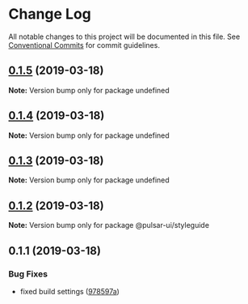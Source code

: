 # Change Log

All notable changes to this project will be documented in this file.
See [Conventional Commits](https://conventionalcommits.org) for commit guidelines.

## [0.1.5](https://github.com/adriankremer/pulsar-ui/compare/v0.1.0...v0.1.5) (2019-03-18)

**Note:** Version bump only for package undefined





## [0.1.4](https://github.com/adriankremer/pulsar-ui/compare/v0.1.0...v0.1.4) (2019-03-18)

**Note:** Version bump only for package undefined





## [0.1.3](https://github.com/adriankremer/pulsar-ui/compare/v0.1.0...v0.1.3) (2019-03-18)

**Note:** Version bump only for package undefined





## [0.1.2](https://github.com/adriankremer/pulsar-ui/compare/@pulsar-ui/styleguide@0.1.1...@pulsar-ui/styleguide@0.1.2) (2019-03-18)

**Note:** Version bump only for package @pulsar-ui/styleguide





## 0.1.1 (2019-03-18)


### Bug Fixes

* fixed build settings ([978597a](https://github.com/adriankremer/pulsar-ui/commit/978597a))
